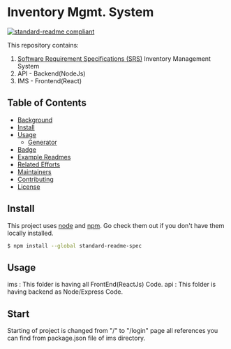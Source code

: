 # Inventory Mgmt. System

[![standard-readme compliant](https://img.shields.io/badge/readme%20style-standard-brightgreen.svg?style=flat-square)](https://github.com/RichardLitt/standard-readme)

This repository contains:

1. [Software Requirement Specifications (SRS)](https://publuu.com/flip-book/253538/599089) Inventory Management System
2. API - Backend(NodeJs)
3. IMS - Frontend(React)

## Table of Contents

- [Background](#background)
- [Install](#install)
- [Usage](#usage)
	- [Generator](#generator)
- [Badge](#badge)
- [Example Readmes](#example-readmes)
- [Related Efforts](#related-efforts)
- [Maintainers](#maintainers)
- [Contributing](#contributing)
- [License](#license)


## Install

This project uses [node](http://nodejs.org) and [npm](https://npmjs.com). Go check them out if you don't have them locally installed.

```sh
$ npm install --global standard-readme-spec
```

## Usage
ims : This folder is having all FrontEnd(ReactJs) Code. 
api : This folder is having backend as Node/Express Code.

## Start
Starting of project is changed from "/" to "/login" page all references you can find from package.json file of ims directory.


